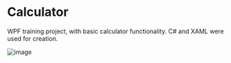 # Calculator

WPF training project, with basic calculator functionality. C# and XAML were used for creation.

![image](https://user-images.githubusercontent.com/83599408/156424844-c6308216-908c-484c-a09d-9018417a7a89.png)
